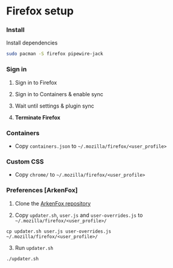 # Firefox setup

### Install

Install dependencies

```sh
sudo pacman -S firefox pipewire-jack
```

### Sign in

1. Sign in to Firefox

2. Sign in to Containers & enable sync

3. Wait until settings & plugin sync

4. **Terminate Firefox**

### Containers

- Copy `containers.json` to `~/.mozilla/firefox/<user_profile>`

### Custom CSS

- Copy `chrome/` to `~/.mozilla/firefox/<user_profile>`

### Preferences [ArkenFox]

1. Clone the [ArkenFox repository](https://github.com/arkenfox/user.js)

2. Copy `updater.sh`, `user.js` and `user-overrides.js` to `~/.mozilla/firefox/<user_profile>/`

```
cp updater.sh user.js user-overrides.js ~/.mozilla/firefox/<user_profile>/
```

3. Run `updater.sh`

```sh
./updater.sh
```
